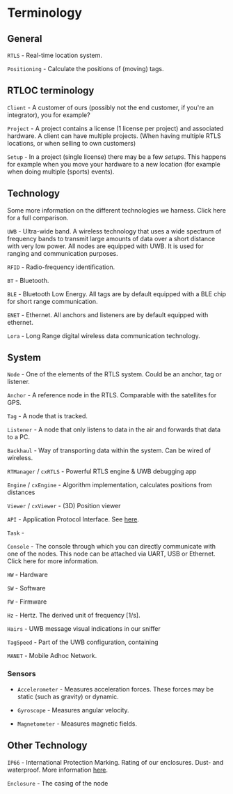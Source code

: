 # Terminology

## General
`RTLS` - Real-time location system.

`Positioning` - Calculate the positions of (moving) tags.

## RTLOC terminology
`Client` - A customer of ours (possibly not the end customer, if you're an integrator), you for example?

`Project` - A project contains a license (1 license per project) and associated hardware. A client can have multiple projects. (When having multiple RTLS locations, or when selling to own customers)

`Setup` - In a project (single license) there may be a few *setups*. This happens for example when you move your hardware to a new location (for example when doing multiple (sports) events).


## Technology
Some more information on the different technologies we harness. Click here for a full comparison.

`UWB` - Ultra-wide band. A wireless technology that uses a wide spectrum of frequency bands to transmit large amounts of data over a short distance with very low power. All nodes are equipped with UWB. It is used for ranging and communication purposes.

`RFID` - Radio-frequency identification.

`BT` - Bluetooth.

`BLE` - Bluetooth Low Energy. All tags are by default equipped with a BLE chip for short range communication.

`ENET` - Ethernet. All anchors and listeners are by default equipped with ethernet.

`Lora` - Long Range digital wireless data communication technology.

## System
`Node` - One of the elements of the RTLS system. Could be an anchor, tag or listener.

`Anchor` - A reference node in the RTLS. Comparable with the satellites for GPS.

`Tag` - A node that is tracked.

`Listener` - A node that only listens to data in the air and forwards that data to a PC.

`Backhaul` - Way of transporting data within the system. Can be wired of wireless.

`RTManager` / `cxRTLS` - Powerful RTLS engine & UWB debugging app

`Engine` / `cxEngine` - Algorithm implementation, calculates positions from distances

`Viewer` / `cxViewer` - (3D) Position viewer

`API` - Application Protocol Interface. See [here](../API.html).

`Task` -

`Console` - The console through which you can directly communicate with one of the nodes. This node can be attached via UART, USB or Ethernet.
Click here for more information.

`HW` - Hardware

`SW` - Software

`FW` - Firmware

`Hz` - Hertz. The derived unit of frequency [1/s].

`Hairs` - UWB message visual indications in our sniffer

`TagSpeed` - Part of the UWB configuration, containing 

`MANET` - Mobile Adhoc Network.

### Sensors
- `Accelerometer` - Measures acceleration forces. These forces may be static (such as gravity) or dynamic.

- `Gyroscope` - Measures angular velocity.

- `Magnetometer` - Measures magnetic fields.

## Other Technology
`IP66` - International Protection Marking. Rating of our enclosures. Dust- and waterproof.
More information [here](https://en.wikipedia.org/wiki/IP_Code).

`Enclosure` - The casing of the node

